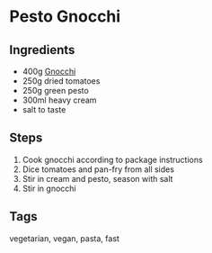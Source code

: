 # Pesto Gnocchi

## Ingredients

* 400g [Gnocchi](Gnocchi.html)
* 250g dried tomatoes
* 250g green pesto
* 300ml heavy cream
* salt to taste

## Steps

1. Cook gnocchi according to package instructions
2. Dice tomatoes and pan-fry from all sides 
3. Stir in cream and pesto, season with salt 
4. Stir in gnocchi

## Tags
vegetarian, vegan, pasta, fast 
